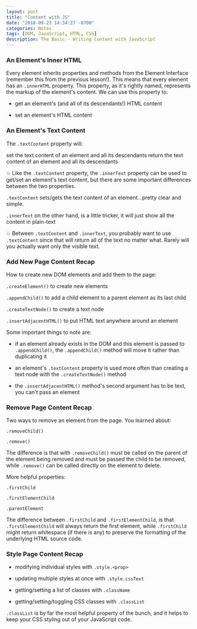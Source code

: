 ```yaml
---
layout: post
title: "Content with JS"
date: "2018-09-23 14:34:27 -0700"
categories: Notes
tags: [DOM, JavaScript, HTML, CSS]
description: The Basic - Writing Content with JavaScript
---
```


### An Element's Inner HTML

Every element inherits properties and methods from the Element Interface (remember this from the previous lesson!). This means that every element has an `.innerHTML` property. This property, as it's rightly named, represents the markup of the element's content. We can use this property to:

  - get an element's (and all of its descendants!) HTML content

  - set an element's HTML content

### An Element's Text Content

The `.textContent` property will:

set the text content of an element and all its descendants
return the text content of an element and all its descendants

💥 Like the `.textContent` property, the `.innerText` property can be used to get/set an element's text content, but there are some important differences between the two properties.

`.textContent` sets/gets the text content of an element...pretty clear and simple.

`.innerText` on the other hand, is a little tricker, it will just show all the content in plain-text

💥 Between `.textContent` and `.innerText`, you probably want to use `.textContent` since that will return all of the text no matter what. Rarely will you actually want only the visible text.

### Add New Page Content Recap

How to create new DOM elements and add them to the page:

`.createElement()` to create new elements

`.appendChild()` to add a child element to a parent element as its last child

`.createTextNode()` to create a text node

`.insertAdjacentHTML()` to put HTML text anywhere around an element

Some important things to note are:

  - if an element already exists in the DOM and this element is passed to `.appendChild()`, the `.appendChild()` method will move it rather than duplicating it

  - an element's `.textContent` property is used more often than creating a text node with the `.createTextNode()` method

  - the `.insertAdjacentHTML()` method's second argument has to be text, you can't pass an element

### Remove Page Content Recap

Two ways to remove an element from the page. You learned about:

`.removeChild()`

`.remove()`

The difference is that with `.removeChild()` must be called on the parent of the element being removed and must be passed the child to be removed, while `.remove()` can be called directly on the element to delete.

More helpful properties:

`.firstChild`

`.firstElementChild`

`.parentElement`

The difference between `.firstChild` and `.firstElementChild`, is that `.firstElementChild` will always return the first element, while `.firstChild` might return whitespace (if there is any) to preserve the formatting of the underlying HTML source code.

### Style Page Content Recap

  - modifying individual styles with `.style.<prop>`

  - updating multiple styles at once with `.style.cssText`

  - getting/setting a list of classes with `.className`

  - getting/setting/toggling CSS classes with `.classList`

`.classList` is by far the most helpful property of the bunch, and it helps to keep your CSS styling out of your JavaScript code.
